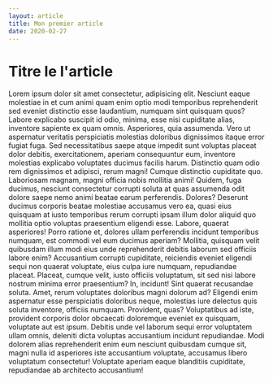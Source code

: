 ```yaml
---
layout: article
title: Mon premier article
date: 2020-02-27
---
```


# Titre le l'article

Lorem ipsum dolor sit amet consectetur, adipisicing elit. Nesciunt eaque molestiae in et cum animi quam enim optio modi temporibus reprehenderit sed eveniet distinctio esse laudantium, numquam sint quisquam quos?
Labore explicabo suscipit id odio, minima, esse nisi cupiditate alias, inventore sapiente ex quam omnis. Asperiores, quia assumenda. Vero ut aspernatur veritatis perspiciatis molestias doloribus dignissimos itaque error fugiat fuga.
Sed necessitatibus saepe atque impedit sunt voluptas placeat dolor debitis, exercitationem, aperiam consequuntur eum, inventore molestias explicabo voluptates ducimus facilis harum. Distinctio quam odio rem dignissimos et adipisci, rerum magni!
Cumque distinctio cupiditate quo. Laboriosam magnam, magni officia nobis mollitia animi! Quidem, fuga ducimus, nesciunt consectetur corrupti soluta at quas assumenda odit dolore saepe nemo animi beatae earum perferendis. Dolores?
Deserunt ducimus corporis beatae molestiae accusamus vero ea, quasi eius quisquam at iusto temporibus rerum corrupti ipsam illum dolor aliquid quo mollitia optio voluptas praesentium eligendi esse. Labore, quaerat asperiores!
Porro ratione et, dolores ullam perferendis incidunt temporibus numquam, est commodi vel eum ducimus aperiam? Mollitia, quisquam velit quibusdam illum modi eius unde reprehenderit debitis laborum sed officiis labore enim?
Accusantium corrupti cupiditate, reiciendis eveniet eligendi sequi non quaerat voluptate, eius culpa iure numquam, repudiandae placeat. Placeat, cumque velit, iusto officiis voluptatum, sit sed nisi labore nostrum minima error praesentium?
In, incidunt! Sint quaerat recusandae soluta. Amet, rerum voluptates doloribus magni dolorum ad? Eligendi enim aspernatur esse perspiciatis doloribus neque, molestias iure delectus quis soluta inventore, officiis numquam. Provident, quas?
Voluptatibus ad iste, provident corporis dolor obcaecati doloremque eveniet ex quisquam, voluptate aut est ipsum. Debitis unde vel laborum sequi error voluptatem ullam omnis, deleniti dicta voluptas accusantium incidunt repudiandae.
Modi dolorem alias reprehenderit enim eum nesciunt quibusdam cumque sit, magni nulla id asperiores iste accusantium voluptate, accusamus libero voluptatum consectetur! Voluptate aperiam eaque blanditiis cupiditate, repudiandae ab architecto accusantium!